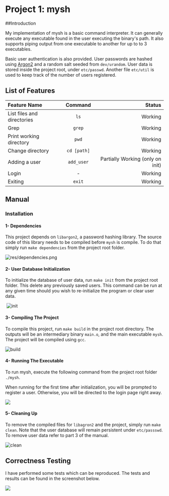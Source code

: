 # Project 1: mysh

##Introduction

My implementation of mysh is a basic command interpreter. It can generally execute any executable found in the user executing the binary's path. It also supports piping output from one executable to another for up to to 3 executables.

Basic user authentication is also provided. User passwords are hashed using [Argon2](https://password-hashing.net/#argon2) and a random salt seeded from `dev/urandom`. User data is stored inside the project root, under `etc/passwd`. Another file `etc/util` is used to keep track of the number of users registered.

## List of Features

| Feature Name               |   Command   |                           Status |
| :------------------------- | :---------: | -------------------------------: |
| List files and directories |    `ls`     |                          Working |
| Grep                       |   `grep`    |                          Working |
| Print working directory    |    `pwd`    |                          Working |
| Change directory           | `cd [path]` |                          Working |
| Adding a user              | `add_user`  | Partially Working (only on init) |
| Login                      |      -      |                          Working |
| Exiting                    |   `exit`    |                          Working |
## Manual

### Installation

#### 1- Dependencies

This project depends on `libargon2`, a password hashing library. The source code of this library needs to be compiled before `mysh` is compile. To do that simply run `make dependencies` from the project root folder.

![res/dependencies.png](/Users/georgionicolas/academic/Spring-2020/Operating-Systems/terminal/terminal/res/dependencies.png)

#### 2- User Database Initialization

To initialize the database of user data, run `make init` from the project root folder. This delete any previously saved users. This command can be run at any given time should you wish to re-initialize the program or clear user data.

​								![init](/Users/georgionicolas/academic/Spring-2020/Operating-Systems/terminal/terminal/res/init.png)

#### 3- Compiling The Project

To compile this project, run `make build` in the project root directory. The outputs will be an intermediary binary `main.o`, and the main executable `mysh`. The project will be compiled using `gcc`.

![build](/Users/georgionicolas/academic/Spring-2020/Operating-Systems/terminal/terminal/res/build.png)

#### 4- Running The Executable

To run mysh, execute the following command from the project root folder `./mysh`.

When running for the first time after initialization, you will be prompted to register a user. Otherwise, you will be directed to the login page right away.

![](/Users/georgionicolas/academic/Spring-2020/Operating-Systems/terminal/terminal/res/run.png)

#### 5- Cleaning Up

To remove the compiled files for `libagron2` and the project, simply run `make clean`.
Note that the user database will remain persistent under `etc/passswd`. To remove user data refer to part 3 of the manual.

![clean](/Users/georgionicolas/academic/Spring-2020/Operating-Systems/terminal/terminal/res/clean.png)



## Correctness Testing

I have performed some tests which can be reproduced. The tests and results can be found in the screenshot below.

![](/Users/georgionicolas/academic/Spring-2020/Operating-Systems/terminal/terminal/res/test.png)
